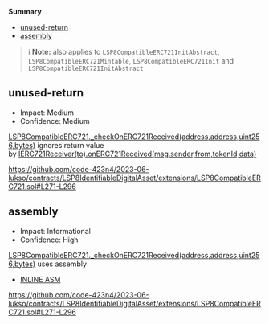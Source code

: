 **Summary**

- [unused-return](#unused-return-3)
- [assembly](#assembly-2)

> ℹ️ **Note:** also applies to `LSP8CompatibleERC721InitAbstract`, `LSP8CompatibleERC721Mintable`, `LSP8CompatibleERC721Init` and `LSP8CompatibleERC721InitAbstract`

## unused-return

- Impact: Medium
- Confidence: Medium

[LSP8CompatibleERC721.\_checkOnERC721Received(address,address,uint256,bytes)](https://github.com/code-423n4/2023-06-lukso/contracts/LSP8IdentifiableDigitalAsset/extensions/LSP8CompatibleERC721.sol#L271-L296) ignores return value by [IERC721Receiver(to).onERC721Received(msg.sender,from,tokenId,data)](https://github.com/code-423n4/2023-06-lukso/contracts/LSP8IdentifiableDigitalAsset/extensions/LSP8CompatibleERC721.sol#L278-L292)

https://github.com/code-423n4/2023-06-lukso/contracts/LSP8IdentifiableDigitalAsset/extensions/LSP8CompatibleERC721.sol#L271-L296

## assembly

- Impact: Informational
- Confidence: High

[LSP8CompatibleERC721.\_checkOnERC721Received(address,address,uint256,bytes)](https://github.com/code-423n4/2023-06-lukso/contracts/LSP8IdentifiableDigitalAsset/extensions/LSP8CompatibleERC721.sol#L271-L296) uses assembly

- [INLINE ASM](https://github.com/code-423n4/2023-06-lukso/contracts/LSP8IdentifiableDigitalAsset/extensions/LSP8CompatibleERC721.sol#L288-L290)

https://github.com/code-423n4/2023-06-lukso/contracts/LSP8IdentifiableDigitalAsset/extensions/LSP8CompatibleERC721.sol#L271-L296
